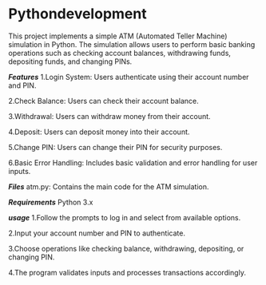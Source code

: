 # Pythondevelopment
This project implements a simple ATM (Automated Teller Machine) simulation in Python. 
The simulation allows users to perform basic banking operations such as checking account balances, withdrawing funds, depositing funds, and changing PINs.

***Features***
1.Login System: Users authenticate using their account number and PIN.

2.Check Balance: Users can check their account balance.

3.Withdrawal: Users can withdraw money from their account.

4.Deposit: Users can deposit money into their account.

5.Change PIN: Users can change their PIN for security purposes.

6.Basic Error Handling: Includes basic validation and error handling for user inputs.

***Files***
atm.py: Contains the main code for the ATM simulation.

***Requirements***
Python 3.x

***usage***
1.Follow the prompts to log in and select from available options.

2.Input your account number and PIN to authenticate.

3.Choose operations like checking balance, withdrawing, depositing, or changing PIN.

4.The program validates inputs and processes transactions accordingly.
